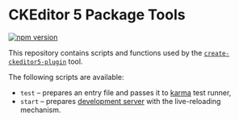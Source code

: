 CKEditor 5 Package Tools
========================

[![npm version](https://badge.fury.io/js/@ckeditor%2Fckeditor5-package-tools.svg)](https://badge.fury.io/js/@ckeditor%2Fckeditor5-package-tools)

This repository contains scripts and functions used by the [`create-ckeditor5-plugin`](https://www.npmjs.com/package/create-ckeditor5-plugin) tool.

The following scripts are available:

* `test` – prepares an entry file and passes it to [karma](https://karma-runner.github.io/) test runner,
* `start` – prepares [development server](https://webpack.js.org/configuration/dev-server/) with the live-reloading mechanism.
